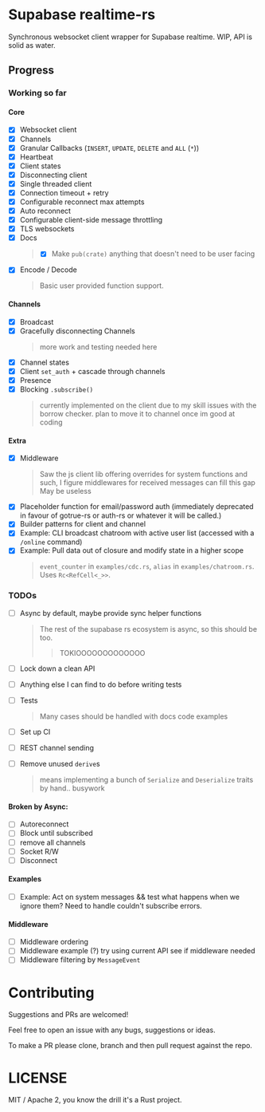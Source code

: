 # Supabase realtime-rs

Synchronous websocket client wrapper for Supabase realtime. WIP, API is solid as water.

## Progress

### Working so far

#### Core

 - [x] Websocket client
 - [x] Channels
 - [x] Granular Callbacks (`INSERT`, `UPDATE`, `DELETE` and `ALL` (`*`))
 - [x] Heartbeat
 - [x] Client states
 - [x] Disconnecting client
 - [x] Single threaded client
 - [x] Connection timeout + retry
 - [x] Configurable reconnect max attempts
 - [x] Auto reconnect
 - [x] Configurable client-side message throttling
 - [x] TLS websockets
 - [x] Docs
    > - [x] Make `pub(crate)` anything that doesn't need to be user facing
 - [x] Encode / Decode
    > Basic user provided function support.

#### Channels

 - [x] Broadcast
 - [x] Gracefully disconnecting Channels
   > more work and testing needed here
 - [x] Channel states
 - [x] Client `set_auth` + cascade through channels
 - [x] Presence
 - [x] Blocking `.subscribe()`
   > currently implemented on the client due to my skill issues with the borrow checker. plan to move it to channel once im good at coding

#### Extra

 - [x] Middleware
   > Saw the js client lib offering overrides for system functions and such, I figure middlewares for received messages can fill this gap
   > May be useless
 - [x] Placeholder function for email/password auth (immediately deprecated in favour of gotrue-rs or auth-rs or whatever it will be called.)
 - [x] Builder patterns for client and channel
 - [x] Example: CLI broadcast chatroom with active user list (accessed with a `/online` command)
 - [x] Example: Pull data out of closure and modify state in a higher scope
   > `event_counter` in `examples/cdc.rs`, `alias` in `examples/chatroom.rs`. Uses `Rc<RefCell<_>>`.

### TODOs


 - [ ] Async by default, maybe provide sync helper functions
    > The rest of the supabase rs ecosystem is async, so this should be too.
    >> TOKIOOOOOOOOOOOOO

 - [ ] Lock down a clean API
 - [ ] Anything else I can find to do before writing tests
 - [ ] Tests
    > Many cases should be handled with docs code examples
 - [ ] Set up CI
 - [ ] REST channel sending
 - [ ] Remove unused `derive`s
    > means implementing a bunch of `Serialize` and `Deserialize` traits by hand.. busywork

 #### Broken by Async:
  - [ ] Autoreconnect
  - [ ] Block until subscribed
  - [ ] remove all channels
  - [ ] Socket R/W
  - [ ] Disconnect

 #### Examples

 - [ ] Example: Act on system messages && test what happens when we ignore them? Need to handle couldn't subscribe errors.

 #### Middleware

 - [ ] Middleware ordering
 - [ ] Middleware example (?) try using current API see if middleware needed
 - [ ] Middleware filtering by `MessageEvent`

# Contributing

Suggestions and PRs are welcomed!

Feel free to open an issue with any bugs, suggestions or ideas.

To make a PR please clone, branch and then pull request against the repo.

# LICENSE

MIT / Apache 2, you know the drill it's a Rust project.
